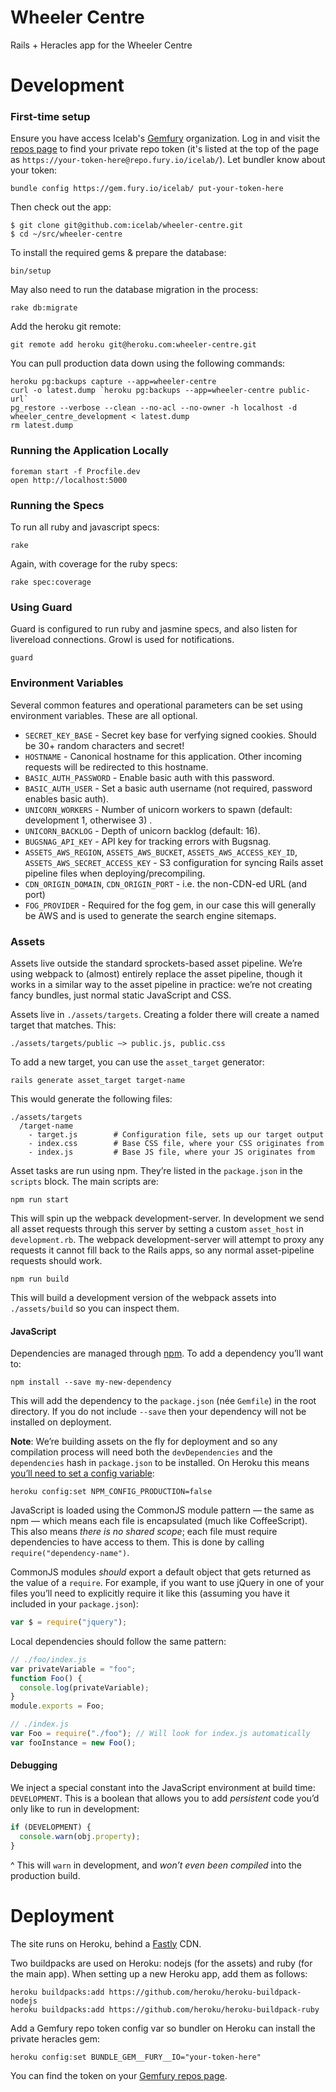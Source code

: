 # Wheeler Centre

Rails + Heracles app for the Wheeler Centre

# Development

### First-time setup

Ensure you have access Icelab's [Gemfury](http://fury.io) organization. Log in and visit the [repos page](https://manage.fury.io/dashboard/icelab#/repos) to find your private repo token (it's listed at the top of the page as `https://your-token-here@repo.fury.io/icelab/`). Let bundler know about your token:

```
bundle config https://gem.fury.io/icelab/ put-your-token-here
```

Then check out the app:

```
$ git clone git@github.com:icelab/wheeler-centre.git
$ cd ~/src/wheeler-centre
```

To install the required gems & prepare the database:

```
bin/setup
```

May also need to run the database migration in the process:

```
rake db:migrate
```

Add the heroku git remote:

```
git remote add heroku git@heroku.com:wheeler-centre.git
```

You can pull production data down using the following commands:

```
heroku pg:backups capture --app=wheeler-centre
curl -o latest.dump `heroku pg:backups --app=wheeler-centre public-url`
pg_restore --verbose --clean --no-acl --no-owner -h localhost -d wheeler_centre_development < latest.dump
rm latest.dump
```

### Running the Application Locally

```
foreman start -f Procfile.dev
open http://localhost:5000
```

### Running the Specs

To run all ruby and javascript specs:

```
rake
```

Again, with coverage for the ruby specs:

```
rake spec:coverage
```

### Using Guard

Guard is configured to run ruby and jasmine specs, and also listen for
livereload connections. Growl is used for notifications.

```
guard
```

### Environment Variables

Several common features and operational parameters can be set using
environment variables. These are all optional.

* `SECRET_KEY_BASE` - Secret key base for verfying signed cookies. Should be
  30+ random characters and secret!
* `HOSTNAME` - Canonical hostname for this application. Other incoming
  requests will be redirected to this hostname.
* `BASIC_AUTH_PASSWORD` - Enable basic auth with this password.
* `BASIC_AUTH_USER` - Set a basic auth username (not required, password
  enables basic auth).
* `UNICORN_WORKERS` - Number of unicorn workers to spawn (default: development
  1, otherwisee 3) .
* `UNICORN_BACKLOG` - Depth of unicorn backlog (default: 16).
* `BUGSNAG_API_KEY` - API key for tracking errors with Bugsnag.
* `ASSETS_AWS_REGION`, `ASSETS_AWS_BUCKET`, `ASSETS_AWS_ACCESS_KEY_ID`,
  `ASSETS_AWS_SECRET_ACCESS_KEY` - S3 configuration for syncing Rails asset
  pipeline files when deploying/precompiling.
* `CDN_ORIGIN_DOMAIN`, `CDN_ORIGIN_PORT` - i.e. the non-CDN-ed URL (and port)
* `FOG_PROVIDER` - Required for the fog gem, in our case this will generally be AWS and is used to generate the search engine sitemaps.

### Assets

Assets live outside the standard sprockets-based asset pipeline. We’re using webpack to (almost) entirely replace the asset pipeline, though it works in a similar way to the asset pipeline in practice: we’re not creating fancy bundles, just normal static JavaScript and CSS.

Assets live in `./assets/targets`. Creating a folder there will create a named target that matches. This:

```
./assets/targets/public —> public.js, public.css
```

To add a new target, you can use the `asset_target` generator:

```
rails generate asset_target target-name
```

This would generate the following files:

```
./assets/targets
  /target-name
    - target.js        # Configuration file, sets up our target output
    - index.css        # Base CSS file, where your CSS originates from
    - index.js         # Base JS file, where your JS originates from
```

Asset tasks are run using npm. They’re listed in the `package.json` in the `scripts` block. The main scripts are:

```
npm run start
```

This will spin up the webpack development-server. In development we send all asset requests through this server by setting a custom `asset_host` in `development.rb`. The webpack development-server will attempt to proxy any requests it cannot fill back to the Rails apps, so any normal asset-pipeline requests should work.

```
npm run build
```

This will build a development version of the webpack assets into `./assets/build` so you can inspect them.

#### JavaScript

Dependencies are managed through [npm](http://npmjs.com). To add a dependency you’ll want to:

```
npm install --save my-new-dependency
```

This will add the dependency to the `package.json` (née `Gemfile`) in the root directory. If you do not include `--save` then your dependency will not be installed on deployment.

**Note**: We’re building assets on the fly for deployment and so any compilation process will need both the `devDependencies` and the `dependencies` hash in `package.json` to be installed. On Heroku this means [you’ll need to set a config variable](https://github.com/heroku/heroku-buildpack-nodejs#enable-or-disable-devdependencies-installation):

```
heroku config:set NPM_CONFIG_PRODUCTION=false
```

JavaScript is loaded using the CommonJS module pattern — the same as npm — which means each file is encapsulated (much like CoffeeScript). This also means *there is no shared scope*; each file must require dependencies to have access to them. This is done by calling `require("dependency-name")`.

CommonJS modules _should_ export a default object that gets returned as the value of a `require`. For example, if you want to use jQuery in one of your files you’ll need to explicitly require it like this (assuming you have it included in your `package.json`):

```js
var $ = require("jquery");
```

Local dependencies should follow the same pattern:

```js
// ./foo/index.js
var privateVariable = "foo";
function Foo() {
  console.log(privateVariable);
}
module.exports = Foo;

// ./index.js
var Foo = require("./foo"); // Will look for index.js automatically
var fooInstance = new Foo();
```

#### Debugging

We inject a special constant into the JavaScript environment at build time: `DEVELOPMENT`. This is a boolean that allows you to add *persistent* code you’d only like to run in development:

```js
if (DEVELOPMENT) {
  console.warn(obj.property);
}
```

^ This will `warn` in development, and *won’t even been compiled* into the production build.

# Deployment

The site runs on Heroku, behind a [Fastly](https://www.fastly.com) CDN.

Two buildpacks are used on Heroku: nodejs (for the assets) and ruby (for the main app). When setting up a new Heroku app, add them as follows:

```
heroku buildpacks:add https://github.com/heroku/heroku-buildpack-nodejs
heroku buildpacks:add https://github.com/heroku/heroku-buildpack-ruby
```

Add a Gemfury repo token config var so bundler on Heroku can install the private heracles gem:

```
heroku config:set BUNDLE_GEM__FURY__IO="your-token-here"
```

You can find the token on your [Gemfury repos page](https://manage.fury.io/dashboard/icelab#/repos).
